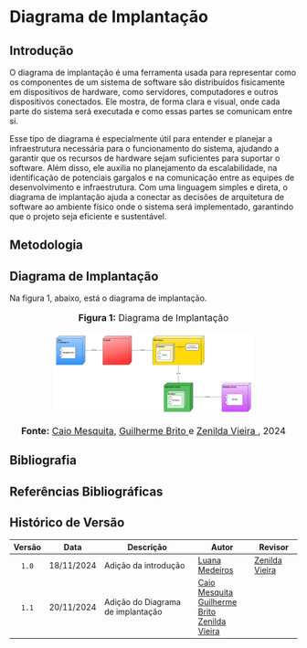 # Diagrama de Implantação

## Introdução
O diagrama de implantação é uma ferramenta usada para representar como os componentes de um sistema de software são distribuídos fisicamente em dispositivos de hardware, como servidores, computadores e outros dispositivos conectados. Ele mostra, de forma clara e visual, onde cada parte do sistema será executada e como essas partes se comunicam entre si.

Esse tipo de diagrama é especialmente útil para entender e planejar a infraestrutura necessária para o funcionamento do sistema, ajudando a garantir que os recursos de hardware sejam suficientes para suportar o software. Além disso, ele auxilia no planejamento da escalabilidade, na identificação de potenciais gargalos e na comunicação entre as equipes de desenvolvimento e infraestrutura. Com uma linguagem simples e direta, o diagrama de implantação ajuda a conectar as decisões de arquitetura de software ao ambiente físico onde o sistema será implementado, garantindo que o projeto seja eficiente e sustentável.

## Metodologia

## Diagrama de Implantação

Na figura 1, abaixo, está o diagrama de implantação.

<div align="center">
    <font size="3">
        <p style="text-align: center"><b>Figura 1:</b> Diagrama de Implantação</p>
    </font>

<img src="https://raw.githubusercontent.com/UnBArqDsw2024-2/2024.2_G10_Recomendacao_Entrega_02/refs/heads/main/docs/imagens/diagrama_implantacao.png" alt="Diagrama da Implantação" width="70%">

<font size="3"><p style="text-align: center"><b>Fonte:</b> <a href="https://github.com/Caiomesvie">Caio Mesquita</a>, <a href="https://github.com/GuilhermeB12"> Guilherme Brito </a> e <a href="https://github.com/zenildavieira"> Zenilda Vieira </a>, 2024</p></font>
</div>

## Bibliografia

## Referências Bibliográficas

## Histórico de Versão

| Versão | Data | Descrição | Autor | Revisor |
| :----: | ---- | --------- | ----- | ------- |
| `1.0`  |18/11/2024| Adição da introdução | [Luana Medeiros](https://github.com/LuaMedeiros) |[Zenilda Vieira](https://github.com/zenildavieira) |
| `1.1`  |20/11/2024| Adição do Diagrama de implantação | [Caio Mesquita](https://github.com/Caiomesvie)<br>[Guilherme Brito](https://github.com/GuilhermeB12)<br>[Zenilda Vieira](https://github.com/zenildavieira)| |
